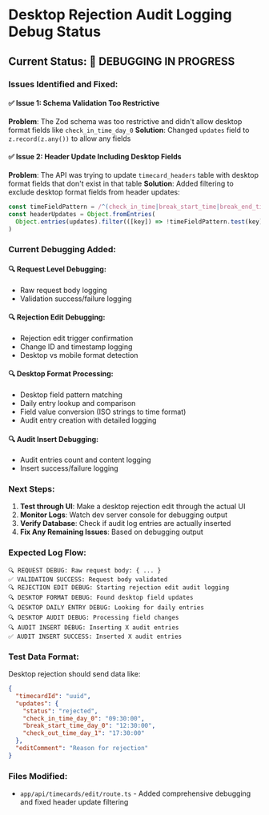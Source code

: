 # Desktop Rejection Audit Logging Debug Status

## Current Status: 🔧 DEBUGGING IN PROGRESS

### Issues Identified and Fixed:

#### ✅ Issue 1: Schema Validation Too Restrictive
**Problem**: The Zod schema was too restrictive and didn't allow desktop format fields like `check_in_time_day_0`
**Solution**: Changed `updates` field to `z.record(z.any())` to allow any fields

#### ✅ Issue 2: Header Update Including Desktop Fields  
**Problem**: The API was trying to update `timecard_headers` table with desktop format fields that don't exist in that table
**Solution**: Added filtering to exclude desktop format fields from header updates:
```typescript
const timeFieldPattern = /^(check_in_time|break_start_time|break_end_time|check_out_time)_day_(\d+)$/
const headerUpdates = Object.fromEntries(
  Object.entries(updates).filter(([key]) => !timeFieldPattern.test(key))
)
```

### Current Debugging Added:

#### 🔍 Request Level Debugging:
- Raw request body logging
- Validation success/failure logging

#### 🔍 Rejection Edit Debugging:
- Rejection edit trigger confirmation
- Change ID and timestamp logging
- Desktop vs mobile format detection

#### 🔍 Desktop Format Processing:
- Desktop field pattern matching
- Daily entry lookup and comparison
- Field value conversion (ISO strings to time format)
- Audit entry creation with detailed logging

#### 🔍 Audit Insert Debugging:
- Audit entries count and content logging
- Insert success/failure logging

### Next Steps:

1. **Test through UI**: Make a desktop rejection edit through the actual UI
2. **Monitor Logs**: Watch dev server console for debugging output
3. **Verify Database**: Check if audit log entries are actually inserted
4. **Fix Any Remaining Issues**: Based on debugging output

### Expected Log Flow:

```
🔍 REQUEST DEBUG: Raw request body: { ... }
✅ VALIDATION SUCCESS: Request body validated
🔍 REJECTION EDIT DEBUG: Starting rejection edit audit logging
🔍 DESKTOP FORMAT DEBUG: Found desktop field updates
🔍 DESKTOP DAILY ENTRY DEBUG: Looking for daily entries
🔍 DESKTOP AUDIT DEBUG: Processing field changes
🔍 AUDIT INSERT DEBUG: Inserting X audit entries
✅ AUDIT INSERT SUCCESS: Inserted X audit entries
```

### Test Data Format:

Desktop rejection should send data like:
```json
{
  "timecardId": "uuid",
  "updates": {
    "status": "rejected",
    "check_in_time_day_0": "09:30:00",
    "break_start_time_day_0": "12:30:00",
    "check_out_time_day_1": "17:30:00"
  },
  "editComment": "Reason for rejection"
}
```

### Files Modified:
- `app/api/timecards/edit/route.ts` - Added comprehensive debugging and fixed header update filtering